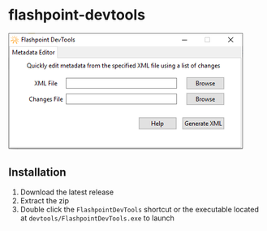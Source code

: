 # flashpoint-devtools

![Screenshot of the program](https://github.com/afrmtbl/flashpoint-devtools/blob/master/screenshot.png)

## Installation

1. Download the latest release
2. Extract the zip
3. Double click the `FlashpointDevTools` shortcut or the executable located at `devtools/FlashpointDevTools.exe` to launch
